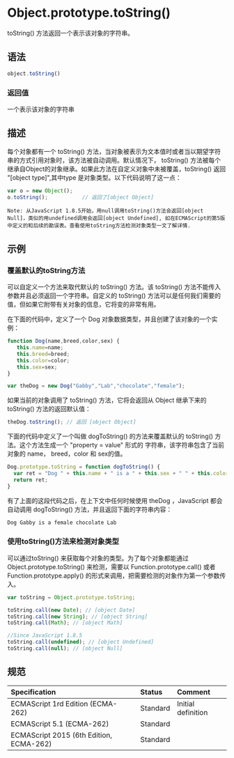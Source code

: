 # Object.prototype.toString()

toString() 方法返回一个表示该对象的字符串。

## 语法

```javascript
object.toString()
```

### 返回值

一个表示该对象的字符串

## 描述

每个对象都有一个 toString() 方法，当对象被表示为文本值时或者当以期望字符串的方式引用对象时，该方法被自动调用。默认情况下，
toString() 方法被每个继承自Object的对象继承。如果此方法在自定义对象中未被覆盖，toString() 返回 "[object type]",其中type
是对象类型。以下代码说明了这一点：

```javascript
var o = new Object();
o.toString();           // 返回了[object Object]
```

`Note: 从JavaScript 1.8.5开始，用null调用toString()方法会返回[object Null]，类似的用undefined调用会返回[object Undefined],
如在ECMAScript的第5版中定义的和后续的勘误表。查看使用toString方法检测对象类型一文了解详情.`

## 示例

### 覆盖默认的toString方法

可以自定义一个方法来取代默认的 toString() 方法。该 toString() 方法不能传入参数并且必须返回一个字符串。自定义的 toString()
方法可以是任何我们需要的值，但如果它附带有关对象的信息，它将变的非常有用。

在下面的代码中，定义了一个 Dog  对象数据类型，并且创建了该对象的一个实例：

```javascript
function Dog(name,breed,color,sex) {
   this.name=name;
   this.breed=breed;
   this.color=color;
   this.sex=sex;
}

var theDog = new Dog("Gabby","Lab","chocolate","female");
```

如果当前的对象调用了 toString() 方法，它将会返回从 Object 继承下来的 toString() 方法的返回默认值：

```javascript
theDog.toString(); // 返回 [object Object]
```

下面的代码中定义了一个叫做 dogToString() 的方法来覆盖默认的 toString() 方法。这个方法生成一个 "property = value" 形式的
字符串，该字符串包含了当前对象的 name， breed，color 和 sex的值。

```javascript
Dog.prototype.toString = function dogToString() {
  var ret = "Dog " + this.name + " is a " + this.sex + " " + this.color + " " + this.breed;
  return ret;
}
```

有了上面的这段代码之后，在上下文中任何时候使用 theDog ，JavaScript 都会自动调用 dogToString() 方法，并且返回下面的字符串内容：

```javascript
Dog Gabby is a female chocolate Lab
```

### 使用toString()方法来检测对象类型

可以通过toString() 来获取每个对象的类型。为了每个对象都能通过 Object.prototype.toString() 来检测，需要以 Function.prototype.call()
或者 Function.prototype.apply() 的形式来调用，把需要检测的对象作为第一个参数传入。

```javascript
var toString = Object.prototype.toString;

toString.call(new Date); // [object Date]
toString.call(new String); // [object String]
toString.call(Math); // [object Math]

//Since JavaScript 1.8.5
toString.call(undefined); // [object Undefined]
toString.call(null); // [object Null]
```

## 规范

| Specification                           | Status   | Comment            |
|:----------------------------------------|:---------|:-------------------|
| ECMAScript 1rd Edition (ECMA-262)       | Standard | Initial definition |
| ECMAScript 5.1 (ECMA-262)               | Standard |                    |
| ECMAScript 2015 (6th Edition, ECMA-262) | Standard |                    |